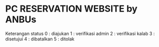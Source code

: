 # PC RESERVATION WEBSITE by ANBUs 

Keterangan status
0 : diajukan
1 : verifikasi admin
2 : verifikasi kalab
3 : disetujui
4 : dibatalkan
5 : ditolak